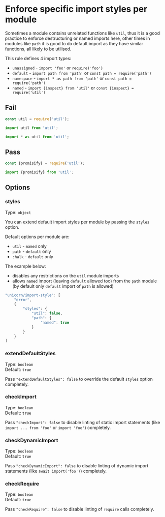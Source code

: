 # Enforce specific import styles per module

Sometimes a module contains unrelated functions like `util`, thus it is a good practice to enforce destructuring or named imports here, other times in modules like `path` it is good to do default import as they have similar functions, all likely to be utilised.

This rule defines 4 import types:
* `unassigned` - `import 'foo'` or `require('foo')`
* `default` - `import path from 'path'` or `const path = require('path')`
* `namespace` - `import * as path from 'path'` or `const path = require('path')`
* `named` - `import {inspect} from 'util'` or `const {inspect} = require('util')`

## Fail

```js
const util = require('util');

import util from 'util';

import * as util from 'util';
```


## Pass

```js
const {promisify} = require('util');

import {promisify} from 'util';
```

## Options

### styles

Type: `object`

You can extend default import styles per module by passing the `styles` option.

Default options per module are:
* `util` - `named` only
* `path` - `default` only
* `chalk` - `default` only

The example below:
- disables any restrictions on the `util` module imports
- allows `named` import (leaving `default` allowed too) from the `path` module (by default only `default` import of `path` is allowed)

```js
"unicorn/import-style": [
	"error",
	{
		"styles": {
			"util": false,
			"path": {
				"named": true
			}
		}
	}
]
```

### extendDefaultStyles

Type: `boolean`<br>
Default: `true`

Pass `"extendDefaultStyles": false` to override the default `styles` option completely.

### checkImport

Type: `boolean`<br>
Default: `true`

Pass `"checkImport": false` to disable linting of static import statements (like `import ... from 'foo'` or `import 'foo'`) completely.

### checkDynamicImport

Type: `boolean`<br>
Default: `true`

Pass `"checkDynamicImport": false` to disable linting of dynamic import statements (like `await import('foo')`) completely.

### checkRequire

Type: `boolean`<br>
Default: `true`

Pass `"checkRequire": false` to disable linting of `require` calls completely.

